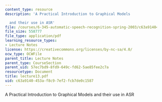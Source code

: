 ```yaml
---
content_type: resource
description: 'A Practical Introduction to Graphical Models

  and their use in ASR'
file: /courses/6-345-automatic-speech-recognition-spring-2003/c63a9140453af8c97ef2fcb7de0c1587_lecture13.pdf
file_size: 558777
file_type: application/pdf
learning_resource_types:
- Lecture Notes
license: https://creativecommons.org/licenses/by-nc-sa/4.0/
ocw_type: OCWFile
parent_title: Lecture Notes
parent_type: CourseSection
parent_uid: 57ec7bd9-8fd9-649c-fd62-5ae85fee2c7a
resourcetype: Document
title: lecture13.pdf
uid: c63a9140-453a-f8c9-7ef2-fcb7de0c1587
---
```

A Practical Introduction to Graphical Models
and their use in ASR